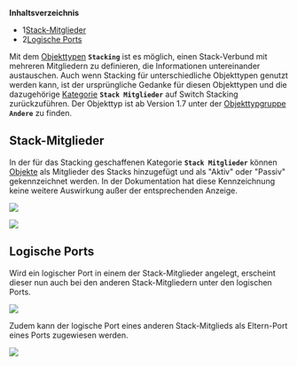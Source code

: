 **Inhaltsverzeichnis**

*   1[Stack-Mitglieder](#SwitchStacking-Stack-Mitglieder)
*   2[Logische Ports](#SwitchStacking-LogischePorts)

Mit dem [Objekttypen](/display/de/Glossar) **`Stacking`** ist es möglich, einen Stack-Verbund mit mehreren Mitgliedern zu definieren, die Informationen untereinander austauschen. Auch wenn Stacking für unterschiedliche Objekttypen genutzt werden kann, ist der ursprüngliche Gedanke für diesen Objekttypen und die dazugehörige [Kategorie](/display/de/Glossar) **`Stack Mitglieder`** auf Switch Stacking zurückzuführen. Der Objekttyp ist ab Version 1.7 unter der [Objekttypgruppe](/display/de/Glossar) **`Andere`** zu finden.

Stack-Mitglieder
----------------

In der für das Stacking geschaffenen Kategorie **`Stack Mitglieder`** können [Objekte](/display/de/Glossar) als Mitglieder des Stacks hinzugefügt und als "Aktiv" oder "Passiv" gekennzeichnet werden. In der Dokumentation hat diese Kennzeichnung keine weitere Auswirkung außer der entsprechenden Anzeige.

![](/download/attachments/29327378/stackmitglied_hinzufuegen.png?version=1&modificationDate=1458643978798&api=v2&effects=drop-shadow)

![](/download/attachments/29327378/stack_mitglieder.png?version=1&modificationDate=1458643979819&api=v2&effects=drop-shadow)

Logische Ports
--------------

Wird ein logischer Port in einem der Stack-Mitglieder angelegt, erscheint dieser nun auch bei den anderen Stack-Mitgliedern unter den logischen Ports.

![](/download/attachments/29327378/stacking_logischer_port.png?version=1&modificationDate=1458644310789&api=v2&effects=drop-shadow)

Zudem kann der logische Port eines anderen Stack-Mitglieds als Eltern-Port eines Ports zugewiesen werden.

![](/download/attachments/29327378/logischer_port_eltern_port.png?version=1&modificationDate=1458644414296&api=v2&effects=drop-shadow)